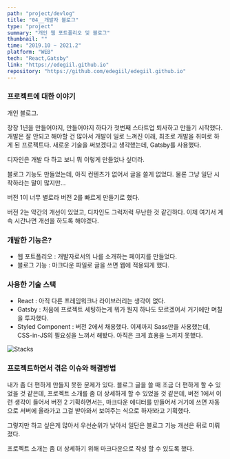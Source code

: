 ```yaml
---
path: "project/devlog"
title: "04__개발자 블로그"
type: "project"
summary: "개인 웹 포트폴리오 및 블로그"
thumbnail: ""
time: "2019.10 ~ 2021.2"
platform: "WEB"
tech: "React,Gatsby"
link: "https://edegiil.github.io"
repository: "https://github.com/edegiil/edegiil.github.io"
---
```


### 프로젝트에 대한 이야기
개인 블로그.

장장 1년을 만들어야지, 만들어야지 하다가 첫번째 스타트업 퇴사하고 만들기 시작했다. 개발은 잘 안되고 해야할 건 많아서 개발이 일로 느껴진 이래, 최초로 개발을 취미로 하게 된 프로젝트다.
새로운 기술을 써보겠다고 생각했는데, Gatsby를 사용했다.

디자인은 개발 다 하고 보니 뭐 이렇게 만들었나 싶더라.

블로그 기능도 만들었는데, 아직 컨텐츠가 없어서 글을 쓸게 없었다. 물론 그냥 일단 시작하라는 말이 많지만...

버전 1이 너무 별로라 버전 2를 빠르게 만들기로 했다.

버전 2는 약간의 개선이 있었고, 디자인도 그럭저럭 무난한 것 같긴하다. 이제 여기서 계속 시간나면 개선을 하도록 해야겠다.

### 개발한 기능은?
* 웹 포트폴리오 : 개발자로서의 나를 소개하는 페이지를 만들었다.
* 블로그 기능 : 마크다운 파일로 글을 쓰면 웹에 적용되게 했다.

### 사용한 기술 스택
* React : 아직 다른 프레임워크나 라이브러리는 생각이 없다.
* Gatsby : 처음에 프로젝트 세팅하는게 뭐가 뭔지 하나도 모르겠어서 거기에만 며칠을 투자했다.
* Styled Component : 버전 2에서 채용했다. 이제까지 Sass만을 사용했는데, CSS-in-JS의 필요성을 느껴서 해봤다. 아직은 크게 효용을 느끼지 못했다.

![Stacks](https://user-images.githubusercontent.com/35324795/114304150-9f551c00-9b0c-11eb-828a-214c1d8729a1.png)

### 프로젝트하면서 겪은 이슈와 해결방법
내가 좀 더 편하게 만들지 못한 문제가 있다. 블로그 글을 쓸 때 조금 더 편하게 할 수 있었을 것 같은데, 프로젝트 소개를 좀 더 상세하게 할 수 있었을 것 같은데, 
버전 1에서 이런 생각이 들어서 버전 2 기획하면서는, 마크다운 에디터를 만들어서 거기에 쓰면 자동으로 서버에 올라가고 그걸 받아와서 보여주는 식으로 하자!라고 기획했다.

그렇지만 하고 싶은게 많아서 우선순위가 낮아서 일단은 블로그 기능 개선은 뒤로 미뤄졌다.

프로젝트 소개는 좀 더 상세하기 위해 마크다운으로 작성 할 수 있도록 했다.
